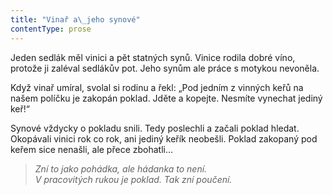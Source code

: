 ```yaml
---
title: "Vinař a\_jeho synové"
contentType: prose
---
```


<section>

Jeden sedlák měl vinici a pět statných synů. Vinice rodila dobré víno, protože ji zaléval sedlákův pot. Jeho synům ale práce s motykou nevoněla.

Když vinař umíral, svolal si rodinu a řekl: „Pod jedním z vinných keřů na našem políčku je zakopán poklad. Jděte a kopejte. Nesmíte vynechat jediný keř!“

Synové vždycky o pokladu snili. Tedy poslechli a začali poklad hledat. Okopávali vinici rok co rok, ani jediný keřík neobešli. Poklad zakopaný pod keřem sice nenašli, ale přece zbohatli…

</section>

<section>

> _Zní to jako pohádka, ale hádanka to není.  
> V pracovitých rukou je poklad. Tak zní poučení._

</section>
